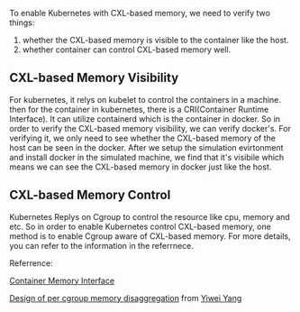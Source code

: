 To enable Kubernetes with CXL-based memory, we need to verify two things:

1. whether the CXL-based memory is visible to the container like the host. 
2. whether container can control CXL-based memory well. 


## CXL-based Memory Visibility

For kubernetes, it relys on kubelet to control the containers in a machine. then for the container in kubernetes, there is a CRI(Container Runtime Interface). It can utilize containerd which is the container in docker. So in order to verify the CXL-based memory visibility, we can verify docker's. For verifying it, we only need to see whether the CXL-based memory of the host can be seen in the docker. After we setup the simulation evirtonment and install docker in the simulated machine, we find that it's visibile which means we can see the CXL-based memory in docker just like the host. 

## CXL-based Memory Control

Kubernetes Replys on Cgroup to control the resource like cpu, memory and etc. So in order to enable Kubernetes control CXL-based memory, one method is to enable Cgroup aware of CXL-based memory. For more details, you can refer to the information in the referrnece. 



Referrence:

[Container Memory Interface](https://www.youtube.com/watch?v=ZArmCVN4uF0)

[Design of per cgroup memory disaggregation](https://asplos.dev/wordpress/2023/07/03/design-of-per-cgroup-memory-disaggregation/) from [Yiwei Yang](https://asplos.dev/)
